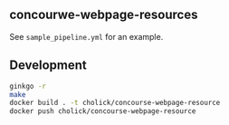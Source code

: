 
## concourwe-webpage-resources

See `sample_pipeline.yml` for an example.

## Development

```bash
ginkgo -r
make
docker build . -t cholick/concourse-webpage-resource
docker push cholick/concourse-webpage-resource
```
